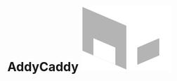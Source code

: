 AddyCaddy ![alt text](https://github.com/a6ftcruton/addycaddy/blob/master/app/assets/images/logo.svg "Logo Title Text 1")
========


